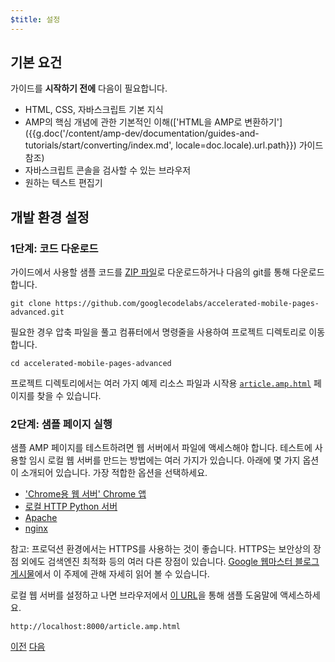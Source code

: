 ```yaml
---
$title: 설정
---
```


## 기본 요건

가이드를 **시작하기 전에** 다음이 필요합니다.

- HTML, CSS, 자바스크립트 기본 지식
- AMP의 핵심 개념에 관한 기본적인 이해(['HTML을 AMP로 변환하기']({{g.doc('/content/amp-dev/documentation/guides-and-tutorials/start/converting/index.md', locale=doc.locale).url.path}}) 가이드 참조)
- 자바스크립트 콘솔을 검사할 수 있는 브라우저
- 원하는 텍스트 편집기

## 개발 환경 설정

### 1단계: 코드 다운로드

가이드에서 사용할 샘플 코드를 [ZIP 파일](https://github.com/googlecodelabs/accelerated-mobile-pages-advanced/archive/master.zip)로 다운로드하거나 다음의 git를 통해 다운로드합니다.

```shell
git clone https://github.com/googlecodelabs/accelerated-mobile-pages-advanced.git
```

필요한 경우 압축 파일을 풀고 컴퓨터에서 명령줄을 사용하여 프로젝트 디렉토리로 이동합니다.

```shell
cd accelerated-mobile-pages-advanced
```

프로젝트 디렉토리에서는 여러 가지 예제 리소스 파일과 시작용 [`article.amp.html`](https://github.com/googlecodelabs/accelerated-mobile-pages-advanced/blob/master/article.amp.html) 페이지를 찾을 수 있습니다.

### 2단계: 샘플 페이지 실행

샘플 AMP 페이지를 테스트하려면 웹 서버에서 파일에 액세스해야 합니다. 테스트에 사용할 임시 로컬 웹 서버를 만드는 방법에는 여러 가지가 있습니다.  아래에 몇 가지 옵션이 소개되어 있습니다. 가장 적합한 옵션을 선택하세요.

- ['Chrome용 웹 서버' Chrome 앱](https://chrome.google.com/webstore/detail/web-server-for-chrome/ofhbbkphhbklhfoeikjpcbhemlocgigb)
- [로컬 HTTP Python 서버](https://developer.mozilla.org/en-US/docs/Learn/Common_questions/set_up_a_local_testing_server#Running_a_simple_local_HTTP_server)
- [Apache](https://httpd.apache.org/docs/2.4/getting-started.html)
- [nginx](http://nginx.org/)

참고: 프로덕션 환경에서는 HTTPS를 사용하는 것이 좋습니다. HTTPS는 보안상의 장점 외에도 검색엔진 최적화 등의 여러 다른 장점이 있습니다. [Google 웹마스터 블로그 게시물](https://webmasters.googleblog.com/2014/08/https-as-ranking-signal.html)에서 이 주제에 관해 자세히 읽어 볼 수 있습니다.

로컬 웹 서버를 설정하고 나면 브라우저에서 [이 URL](http://localhost:8000/article.amp.html)을 통해 샘플 도움말에 액세스하세요.

```text
http://localhost:8000/article.amp.html
```

<div class="prev-next-buttons">
  <a class="button prev-button" href="{{g.doc('/content/docs/fundamentals/add_advanced.md', locale=doc.locale).url.path}}"><span class="arrow-prev">이전</span></a>
  <a class="button next-button" href="{{g.doc('/content/docs/fundamentals/add_advanced/review_code.md', locale=doc.locale).url.path}}"><span class="arrow-next">다음</span></a>
</div>
